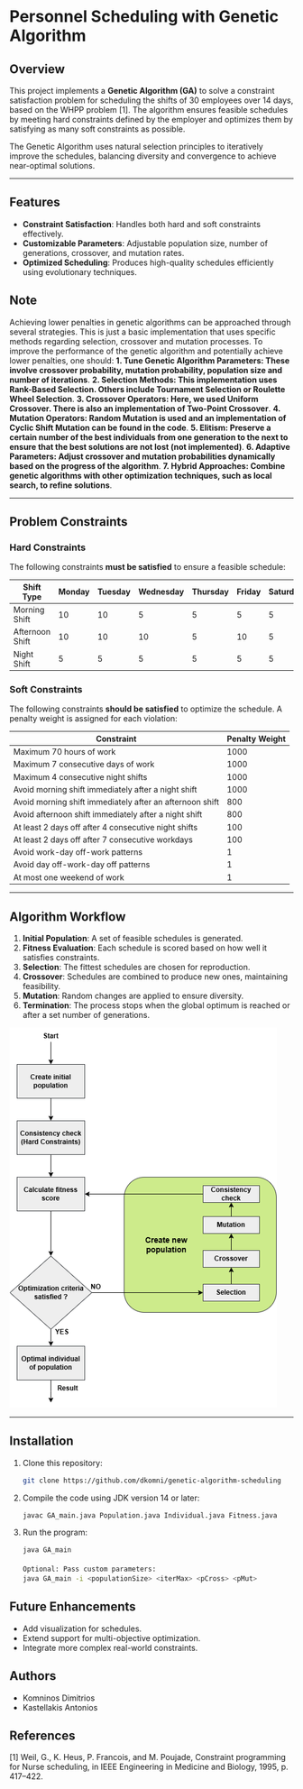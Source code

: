 # Personnel Scheduling with Genetic Algorithm

## Overview
This project implements a **Genetic Algorithm (GA)** to solve a constraint satisfaction problem for scheduling the shifts of 30 employees over 14 days, based on the WHPP problem [1]. The algorithm ensures feasible schedules by meeting hard constraints defined by the employer and optimizes them by satisfying as many soft constraints as possible.

The Genetic Algorithm uses natural selection principles to iteratively improve the schedules, balancing diversity and convergence to achieve near-optimal solutions.

---

## Features
- **Constraint Satisfaction**: Handles both hard and soft constraints effectively.
- **Customizable Parameters**: Adjustable population size, number of generations, crossover, and mutation rates.
- **Optimized Scheduling**: Produces high-quality schedules efficiently using evolutionary techniques.

## Note
Achieving lower penalties in genetic algorithms can be approached through several strategies. This is just a basic implementation that uses specific methods regarding selection, crossover and mutation processes. To improve the performance of the genetic algorithm and potentially achieve lower penalties, one should:
**1. Tune Genetic Algorithm Parameters: These involve **crossover probability**, **mutation probability**, **population size** and **number of iterations****.
**2. Selection Methods: This implementation uses **Rank-Based Selection**. Others include **Tournament Selection** or **Roulette Wheel Selection****.
**3. Crossover Operators: Here, we used **Uniform Crossover**. There is also an implementation of **Two-Point Crossover****.
**4. Mutation Operators: **Random Mutation** is used and an implementation of **Cyclic Shift Mutation** can be found in the code**.
**5. Elitism: Preserve a certain number of the best individuals from one generation to the next to ensure that the best solutions are not lost (not implemented)**.
**6. Adaptive Parameters: Adjust crossover and mutation probabilities dynamically based on the progress of the algorithm**.
**7. Hybrid Approaches: Combine genetic algorithms with other optimization techniques, such as local search, to refine solutions**.

---

## Problem Constraints

### Hard Constraints
The following constraints **must be satisfied** to ensure a feasible schedule:

| Shift Type     | Monday | Tuesday | Wednesday | Thursday | Friday | Saturday | Sunday |  
|----------------|--------|---------|-----------|----------|--------|----------|--------|  
| Morning Shift  | 10     | 10      | 5         | 5        | 5      | 5        | 5      |  
| Afternoon Shift| 10     | 10      | 10        | 5        | 10     | 5        | 5      |  
| Night Shift    | 5      | 5       | 5         | 5        | 5      | 5        | 5      |  

### Soft Constraints
The following constraints **should be satisfied** to optimize the schedule. A penalty weight is assigned for each violation:

| Constraint                                           | Penalty Weight |  
|------------------------------------------------------|----------------|  
| Maximum 70 hours of work                             | 1000           |  
| Maximum 7 consecutive days of work                   | 1000           |  
| Maximum 4 consecutive night shifts                   | 1000           |  
| Avoid morning shift immediately after a night shift  | 1000           |  
| Avoid morning shift immediately after an afternoon shift | 800       |  
| Avoid afternoon shift immediately after a night shift | 800          |  
| At least 2 days off after 4 consecutive night shifts | 100            |  
| At least 2 days off after 7 consecutive workdays     | 100            |  
| Avoid work-day off-work patterns                     | 1              |  
| Avoid day off-work-day off patterns                  | 1              |  
| At most one weekend of work                          | 1              |  

---

## Algorithm Workflow
1. **Initial Population**: A set of feasible schedules is generated.
2. **Fitness Evaluation**: Each schedule is scored based on how well it satisfies constraints.
3. **Selection**: The fittest schedules are chosen for reproduction.
4. **Crossover**: Schedules are combined to produce new ones, maintaining feasibility.
5. **Mutation**: Random changes are applied to ensure diversity.
6. **Termination**: The process stops when the global optimum is reached or after a set number of generations.

![Genetic Algorithm Flow](images/gen_algo_schedule.png)

---

## Installation
1. Clone this repository:
   ```bash
   git clone https://github.com/dkomni/genetic-algorithm-scheduling

2. Compile the code using JDK version 14 or later:
   ```bash
   javac GA_main.java Population.java Individual.java Fitness.java

3. Run the program:
   ```bash
   java GA_main

   Optional: Pass custom parameters:
   java GA_main -i <populationSize> <iterMax> <pCross> <pMut>

## Future Enhancements
- Add visualization for schedules.
- Extend support for multi-objective optimization.
- Integrate more complex real-world constraints.

## Authors
- Komninos Dimitrios
- Kastellakis Antonios

## References
[1] Weil, G., K. Heus, P. Francois, and M. Poujade, Constraint programming for Nurse scheduling, in IEEE
Engineering in Medicine and Biology, 1995, p. 417–422.